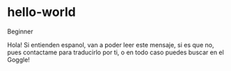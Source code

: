 # hello-world
Beginner

Hola! 
Si entienden espanol, van a poder leer este mensaje, si es que no, pues contactame para traducirlo por ti, o en todo caso puedes buscar en el Goggle!
